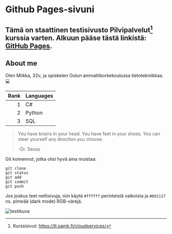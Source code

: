 # Github Pages-sivuni
## Tämä on staattinen testisivusto Pilvipalvelut[^1] kurssia varten. Alkuun pääse tästä linkistä: [GitHub Pages](https://pages.github.com/).

## About me

Olen Miikka, 32v, ja opiskelen Oulun ammattikorkekoulussa tietotekniikkaa. 💻

| Rank | Languages |
|-----:|-----------|
|     1| C#        |
|     2| Python    |
|     3| SQL       |



> You have brains in your head. You have feet in your shoes. You can steer yourself any direction you choose. 
> 
> -Dr. Seuss


Git komennot, jotka olisi hyvä aina muistaa:
```
git clone
git status
git add
git commit
git push
```

Jos joskus teet nettisivuja, niin käytä `#ffffff` perinteistä valkoista ja  `#0d1117` ns. pimeää (dark mode) RGB-värejä.

![testikuva](https://myoctocat.com/assets/images/base-octocat.svg)

[^1]: Kurssisivut: https://tl.oamk.fi/cloudservices/
